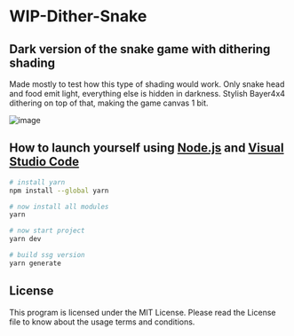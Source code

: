 # WIP-Dither-Snake
## Dark version of the snake game with dithering shading
Made mostly to test how this type of shading would work. Only snake head and food emit light, everything else is hidden in darkness. Stylish Bayer4x4 dithering on top of that, making the game canvas 1 bit.  

![image](https://user-images.githubusercontent.com/82185066/198416487-39900b5e-56f9-488f-b7f7-ebe2b0bf0084.png)

## How to launch yourself using [Node.js](https://nodejs.org/en/) and [Visual Studio Code](https://code.visualstudio.com/download)

```bash
# install yarn
npm install --global yarn

# now install all modules
yarn

# now start project
yarn dev

# build ssg version
yarn generate
```

## License
This program is licensed under the MIT License. Please read the License file to know about the usage terms and conditions.

